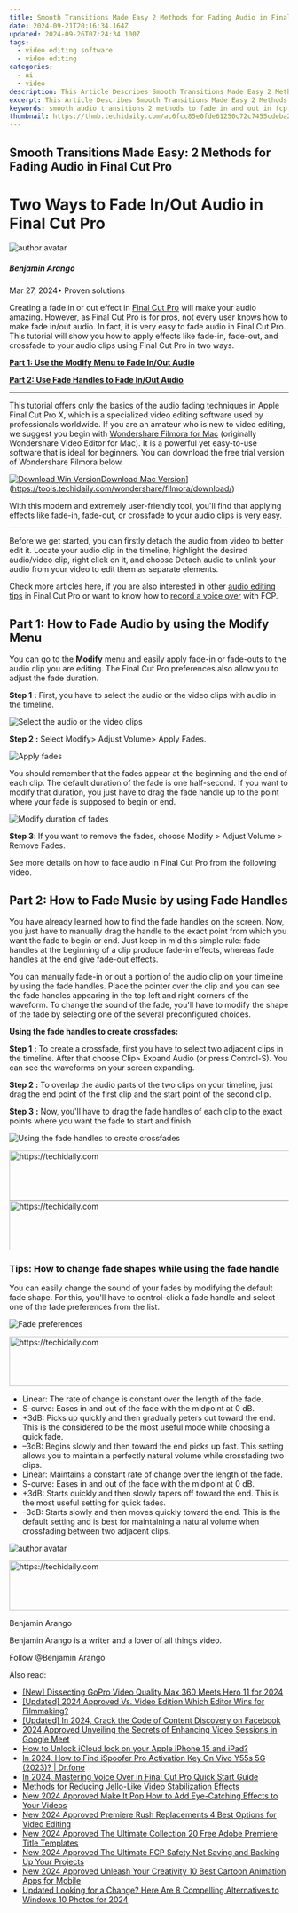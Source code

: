 ```yaml
---
title: Smooth Transitions Made Easy 2 Methods for Fading Audio in Final Cut Pro
date: 2024-09-21T20:16:34.164Z
updated: 2024-09-26T07:24:34.100Z
tags: 
  - video editing software
  - video editing
categories: 
  - ai
  - video
description: This Article Describes Smooth Transitions Made Easy 2 Methods for Fading Audio in Final Cut Pro
excerpt: This Article Describes Smooth Transitions Made Easy 2 Methods for Fading Audio in Final Cut Pro
keywords: smooth audio transitions 2 methods to fade in and out in fcp,ai animation mastering audio transitions 2 methods in final cut pro,smooth audio transitions in final cut pro 2 approaches,mastering audio transitions 2 methods for fading in and out in final cut pro,mastering audio transitions 2 methods in final cut pro,smooth transitions mastering l cuts and j cuts in final cut pro x,smooth transitions made easy 2 methods for fading audio in final cut pro
thumbnail: https://thmb.techidaily.com/ac6fcc85e0fde61250c72c7455cdeba283035fd7fed1fa3496121c2d71b4b3d4.jpg
---
```


## Smooth Transitions Made Easy: 2 Methods for Fading Audio in Final Cut Pro

# Two Ways to Fade In/Out Audio in Final Cut Pro

![author avatar](https://images.wondershare.com/filmora/article-images/benjamin-arango-author.jpg)

##### Benjamin Arango

 Mar 27, 2024• Proven solutions

Creating a fade in or out effect in [Final Cut Pro](https://www.apple.com/final-cut-pro/) will make your audio amazing. However, as Final Cut Pro is for pros, not every user knows how to make fade in/out audio. In fact, it is very easy to fade audio in Final Cut Pro. This tutorial will show you how to apply effects like fade-in, fade-out, and crossfade to your audio clips using Final Cut Pro in two ways.

**[Part 1: Use the Modify Menu to Fade In/Out Audio](#part1)**

**[Part 2: Use Fade Handles to Fade In/Out Audio](#part2)**

---

This tutorial offers only the basics of the audio fading techniques in Apple Final Cut Pro X, which is a specialized video editing software used by professionals worldwide. If you are an amateur who is new to video editing, we suggest you begin with [Wondershare Filmora for Mac](https://tools.techidaily.com/wondershare/filmora/download/) (originally Wondershare Video Editor for Mac). It is a powerful yet easy-to-use software that is ideal for beginners. You can download the free trial version of Wondershare Filmora below.

[![Download Win Version](https://images.wondershare.com/filmora/guide/download-btn-win.jpg)](https://tools.techidaily.com/wondershare/filmora/download/)[Download Mac Version](https://images.wondershare.com/filmora/guide/download-btn-mac.jpg)](https://tools.techidaily.com/wondershare/filmora/download/)

With this modern and extremely user-friendly tool, you'll find that applying effects like fade-in, fade-out, or crossfade to your audio clips is very easy.

---

Before we get started, you can firstly detach the audio from video to better edit it. Locate your audio clip in the timeline, highlight the desired audio/video clip, right click on it, and choose Detach audio to unlink your audio from your video to edit them as separate elements.

Check more articles here, if you are also interested in other [audio editing tips](https://tools.techidaily.com/wondershare/filmora/download/) in Final Cut Pro or want to know how to [record a voice over](https://tools.techidaily.com/wondershare/filmora/download/) with FCP.

## Part 1: How to Fade Audio by using the Modify Menu

You can go to the **Modify** menu and easily apply fade-in or fade-outs to the audio clip you are editing. The Final Cut Pro preferences also allow you to adjust the fade duration.

**Step 1** **:** First, you have to select the audio or the video clips with audio in the timeline.

![ Select the audio or the video clips](https://images.wondershare.com/filmora/article-images/fade-audio-in-fcp-1.png)

**Step 2** **:** Select Modify> Adjust Volume> Apply Fades.

![Apply fades](https://images.wondershare.com/filmora/article-images/fade-audio-in-fcp-2.png)

You should remember that the fades appear at the beginning and the end of each clip. The default duration of the fade is one half-second. If you want to modify that duration, you just have to drag the fade handle up to the point where your fade is supposed to begin or end.

![Modify duration of fades](https://images.wondershare.com/filmora/article-images/fade-audio-in-fcp-3.png)

**Step 3**: If you want to remove the fades, choose Modify > Adjust Volume > Remove Fades.

See more details on how to fade audio in Final Cut Pro from the following video.

## Part 2: How to Fade Music by using Fade Handles

You have already learned how to find the fade handles on the screen. Now, you just have to manually drag the handle to the exact point from which you want the fade to begin or end. Just keep in mid this simple rule: fade handles at the beginning of a clip produce fade-in effects, whereas fade handles at the end give fade-out effects.

You can manually fade-in or out a portion of the audio clip on your timeline by using the fade handles. Place the pointer over the clip and you can see the fade handles appearing in the top left and right corners of the waveform. To change the sound of the fade, you'll have to modify the shape of the fade by selecting one of the several preconfigured choices.

**Using the fade handles to create crossfades:**

**Step 1** **:** To create a crossfade, first you have to select two adjacent clips in the timeline. After that choose Clip> Expand Audio (or press Control-S). You can see the waveforms on your screen expanding.

**Step 2** **:** To overlap the audio parts of the two clips on your timeline, just drag the end point of the first clip and the start point of the second clip.

**Step 3** **:** Now, you'll have to drag the fade handles of each clip to the exact points where you want the fade to start and finish.

![ Using the fade handles to create crossfades ](https://images.wondershare.com/filmora/article-images/fade-audio-in-fcp-4.png)

<!-- affiliate ads begin -->
<a href="https://bluettide.pxf.io/c/5597632/2141683/17092" target="_top" id="2141683">
  <img src="//a.impactradius-go.com/display-ad/17092-2141683" border="0" alt="https://techidaily.com" width="728" height="90"/>
</a>
<img height="0" width="0" src="https://bluettide.pxf.io/i/5597632/2141683/17092" style="position:absolute;visibility:hidden;" border="0" />
<!-- affiliate ads end -->

<!-- affiliate ads begin -->
<a href="https://appsumo.8odi.net/c/5597632/2123736/7443" target="_top" id="2123736">
  <img src="//a.impactradius-go.com/display-ad/7443-2123736" border="0" alt="https://techidaily.com" width="728" height="90"/>
</a>
<img height="0" width="0" src="https://appsumo.8odi.net/i/5597632/2123736/7443" style="position:absolute;visibility:hidden;" border="0" />
<!-- affiliate ads end -->

### Tips: How to change fade shapes while using the fade handle

You can easily change the sound of your fades by modifying the default fade shape. For this, you'll have to control-click a fade handle and select one of the fade preferences from the list.

![Fade preferences ](https://images.wondershare.com/filmora/article-images/fade-audio-in-fcp-5.png)

<!-- affiliate ads begin -->
<a href="https://appsumo.8odi.net/c/5597632/2082533/7443" target="_top" id="2082533">
  <img src="//a.impactradius-go.com/display-ad/7443-2082533" border="0" alt="https://techidaily.com" width="728" height="90"/>
</a>
<img height="0" width="0" src="https://appsumo.8odi.net/i/5597632/2082533/7443" style="position:absolute;visibility:hidden;" border="0" />
<!-- affiliate ads end -->

* Linear: The rate of change is constant over the length of the fade.
* S-curve: Eases in and out of the fade with the midpoint at 0 dB.
* +3dB: Picks up quickly and then gradually peters out toward the end. This is the considered to be the most useful mode while choosing a quick fade.
* –3dB: Begins slowly and then toward the end picks up fast. This setting allows you to maintain a perfectly natural volume while crossfading two clips.
* Linear: Maintains a constant rate of change over the length of the fade.
* S-curve: Eases in and out of the fade with the midpoint at 0 dB.
* +3dB: Starts quickly and then slowly tapers off toward the end. This is the most useful setting for quick fades.
* –3dB: Starts slowly and then moves quickly toward the end. This is the default setting and is best for maintaining a natural volume when crossfading between two adjacent clips.

[](https://tools.techidaily.com/wondershare/filmora/download/)

![author avatar](https://images.wondershare.com/filmora/article-images/benjamin-arango-author.jpg)

<!-- affiliate ads begin -->
<a href="https://unicoeye.pxf.io/c/5597632/2134237/18498" target="_top" id="2134237">
  <img src="//a.impactradius-go.com/display-ad/18498-2134237" border="0" alt="https://techidaily.com" width="728" height="90"/>
</a>
<img height="0" width="0" src="https://unicoeye.pxf.io/i/5597632/2134237/18498" style="position:absolute;visibility:hidden;" border="0" />
<!-- affiliate ads end -->

Benjamin Arango

Benjamin Arango is a writer and a lover of all things video.

Follow @Benjamin Arango

<ins class="adsbygoogle"
      style="display:block"
      data-ad-client="ca-pub-7571918770474297"
      data-ad-slot="8358498916"
      data-ad-format="auto"
      data-full-width-responsive="true"></ins>

<span class="atpl-alsoreadstyle">Also read:</span>
<div><ul>
<li><a href="https://article-helps.techidaily.com/new-dissecting-gopro-video-quality-max-360-meets-hero-11-for-2024/"><u>[New] Dissecting GoPro Video Quality Max 360 Meets Hero 11 for 2024</u></a></li>
<li><a href="https://article-knowledge.techidaily.com/updated-2024-approved-vs-video-edition-which-editor-wins-for-filmmaking/"><u>[Updated] 2024 Approved Vs. Video Edition Which Editor Wins for Filmmaking?</u></a></li>
<li><a href="https://facebook-video-content.techidaily.com/updated-in-2024-crack-the-code-of-content-discovery-on-facebook/"><u>[Updated] In 2024, Crack the Code of Content Discovery on Facebook</u></a></li>
<li><a href="https://on-screen-recording.techidaily.com/2024-approved-unveiling-the-secrets-of-enhancing-video-sessions-in-google-meet/"><u>2024 Approved Unveiling the Secrets of Enhancing Video Sessions in Google Meet</u></a></li>
<li><a href="https://activate-lock.techidaily.com/how-to-unlock-icloud-lock-on-your-apple-iphone-15-and-ipad-by-drfone-ios/"><u>How to Unlock iCloud lock on your Apple iPhone 15 and iPad?</u></a></li>
<li><a href="https://review-topics.techidaily.com/in-2024-how-to-find-ispoofer-pro-activation-key-on-vivo-y55s-5g-2023-drfone-by-drfone-virtual-android/"><u>In 2024, How to Find iSpoofer Pro Activation Key On Vivo Y55s 5G (2023)? | Dr.fone</u></a></li>
<li><a href="https://ai-driven-video-production.techidaily.com/in-2024-mastering-voice-over-in-final-cut-pro-quick-start-guide/"><u>In 2024, Mastering Voice Over in Final Cut Pro Quick Start Guide</u></a></li>
<li><a href="https://extra-tips.techidaily.com/methods-for-reducing-jello-like-video-stabilization-effects/"><u>Methods for Reducing Jello-Like Video Stabilization Effects</u></a></li>
<li><a href="https://ai-driven-video-production.techidaily.com/new-2024-approved-make-it-pop-how-to-add-eye-catching-effects-to-your-videos/"><u>New 2024 Approved Make It Pop How to Add Eye-Catching Effects to Your Videos</u></a></li>
<li><a href="https://ai-driven-video-production.techidaily.com/new-2024-approved-premiere-rush-replacements-4-best-options-for-video-editing/"><u>New 2024 Approved Premiere Rush Replacements 4 Best Options for Video Editing</u></a></li>
<li><a href="https://ai-driven-video-production.techidaily.com/new-2024-approved-the-ultimate-collection-20-free-adobe-premiere-title-templates/"><u>New 2024 Approved The Ultimate Collection 20 Free Adobe Premiere Title Templates</u></a></li>
<li><a href="https://ai-driven-video-production.techidaily.com/new-2024-approved-the-ultimate-fcp-safety-net-saving-and-backing-up-your-projects/"><u>New 2024 Approved The Ultimate FCP Safety Net Saving and Backing Up Your Projects</u></a></li>
<li><a href="https://ai-driven-video-production.techidaily.com/new-2024-approved-unleash-your-creativity-10-best-cartoon-animation-apps-for-mobile/"><u>New 2024 Approved Unleash Your Creativity 10 Best Cartoon Animation Apps for Mobile</u></a></li>
<li><a href="https://ai-video-apps.techidaily.com/updated-looking-for-a-change-here-are-8-compelling-alternatives-to-windows-10-photos-for-2024/"><u>Updated Looking for a Change? Here Are 8 Compelling Alternatives to Windows 10 Photos for 2024</u></a></li>
</ul></div>


